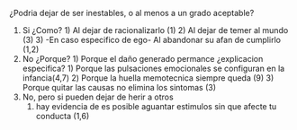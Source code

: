 
¿Podria dejar de ser inestables, o al menos a un grado aceptable?
1) Si
	¿Como?
		1) Al dejar de racionalizarlo (1)
		2) Al dejar de temer al mundo (3)
		3) -En caso especifico de ego- Al abandonar su afan de cumplirlo (1,2)
2) No
	¿Porque?
		1) Porque el daño generado permance
			¿explicacion especifica?
				1) Porque las pulsaciones emocionales se configuran en la infancia(4,7)
				2) Porque la huella memotecnica siempre queda (9)
				3) Porque quitar las causas no elimina los sintomas (3)
3) No, pero si pueden dejar de herir a otros
	1) hay evidencia de es posible aguantar estimulos sin que afecte tu conducta (1,6)
	

